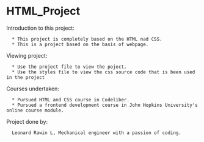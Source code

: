 # HTML_Project
Introduction to this project:

      * This project is completely based on the HTML nad CSS. 
      * This is a project based on the basis of webpage.

Viewing project:

      * Use the project file to view the poject.
      * Use the styles file to view the css source code that is been used in the project


Courses undertaken:

      * Pursued HTML and CSS course in Codeliber.
      * Pursued a frontend development course in John Hopkins University's online course module.


Project done by:

      Leonard Rawin L, Mechanical engineer with a passion of coding.
